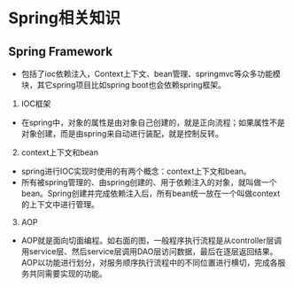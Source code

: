 # Spring相关知识
## Spring Framework
- 包括了ioc依赖注入，Context上下文、bean管理、springmvc等众多功能模块，其它spring项目比如spring boot也会依赖spring框架。  
1. IOC框架
- 在spring中，对象的属性是由对象自己创建的，就是正向流程；如果属性不是对象创建，而是由spring来自动进行装配，就是控制反转。
2. context上下文和bean
- spring进行IOC实现时使用的有两个概念：context上下文和bean。
- 所有被spring管理的、由spring创建的、用于依赖注入的对象，就叫做一个bean。Spring创建并完成依赖注入后，所有bean统一放在一个叫做context的上下文中进行管理。
3. AOP
- AOP就是面向切面编程。如右面的图，一般程序执行流程是从controller层调用service层、然后service层调用DAO层访问数据，最后在逐层返回结果。
AOP以功能进行划分，对服务顺序执行流程中的不同位置进行横切，完成各服务共同需要实现的功能。